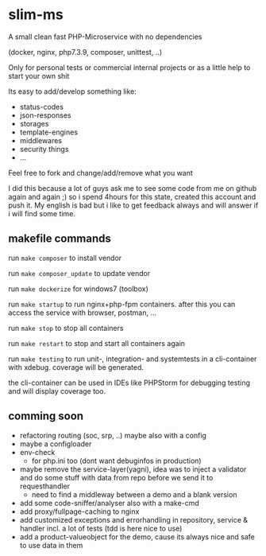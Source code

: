 # slim-ms
A small clean fast PHP-Microservice with no dependencies

(docker, nginx, php7.3.9, composer, unittest, ..)

Only for personal tests or commercial internal projects or as a little help to start your own shit

Its easy to add/develop something like: 
- status-codes
- json-responses
- storages
- template-engines
- middlewares
- security things
- ...

Feel free to fork and change/add/remove what you want

I did this because a lot of guys ask me to see some code from me on github again and again ;) so i spend 4hours for this state, created this account and push it. My english is bad but i like to get feedback always and will answer if i will find some time.

## makefile commands

run `make composer` to  install vendor

run `make composer_update` to  update vendor

run `make dockerize` for windows7 (toolbox)

run `make startup` to run nginx+php-fpm containers. after this you can access the service with browser, postman, ...

run `make stop` to stop all containers

run `make restart` to stop and start all containers again

run `make testing` to run unit-, integration- and systemtests in a cli-container with xdebug. coverage will be generated.

the cli-container can be used in IDEs like PHPStorm for debugging testing and will display coverage too.

## comming soon
- refactoring routing (soc, srp, ..) maybe also with a config
- maybe a configloader
- env-check
  - for php.ini too (dont want debuginfos in production)
- maybe remove the service-layer(yagni), idea was to inject a validator and do some stuff with data from repo before we send it to requesthandler 
  - need to find a middleway between a demo and a blank version
- add some code-sniffer/analyser also with a make-cmd
- add proxy/fullpage-caching to nginx
- add customized exceptions and errorhandling in repository, service & handler incl. a lot of tests (tdd is here nice to use)
- add a product-valueobject for the demo, cause its always nice and safe to use data in them
